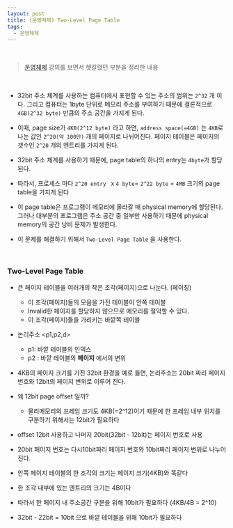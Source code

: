 ```yaml
---
layout: post
title: (운영체제) Two-Level Page Table
tags:
  - 운영체제
---
```


<br>

>[운영체제](http://www.kocw.net/home/search/kemView.do?kemId=1046323) 강의를 보면서 헷갈렸던 부분을 정리한 내용

<br>

- 32bit 주소 체계를 사용하는 컴퓨터에서 표현할 수 있는 주소의 범위는  `2^32` 개 이다. 그리고 컴퓨터는 1byte 단위로 메모리 주소를 부여하기 때문에 결론적으로 `4GB(2^32 byte)` 만큼의 주소 공간을 가지게 된다.
- 이때, page size가 `4KB(2^12 byte)` 라고 하면, `address space(=4GB)` 는 `4KB`로 나눈 값인 `2^20(약 100만)` 개의 페이지로  나뉘어진다. 페이지 테이블은 페이지의 갯수인 `2^20` 개의 엔트리를 가지게 된다.
- 32bit 주소 체계를 사용하기 때문에, page table의 하나의 entry는 `4byte`가 할당된다.
- 따라서, 프로세스 마다 `2^20 entry ` x `4 byte`= `2^22 byte` = `4MB` 크기의 page table을 가지게 된다
- 이 page table은 프로그램이 메모리에 올라갈 때 physical memory에 할당된다. 그러나 대부분의 프로그램은 주소 공간 중 일부만 사용하기 때문에 physical memory의 공간 낭비 문제가 발생한다. 

- 이 문제를 해결하기 위해서  `Two-Level Page Table` 을 사용한다.

<br>

### Two-Level Page Table

- 큰 페이지 테이블을 여러개의 작은 조각(페이지)으로 나눈다. (페이징)
  - 이 조각(페이지)들의 모음을 가진 테이블이 안쪽 테이블
  - Invalid한 페이지를 할당하지 않으므로 메모리를 절약할 수 있다.
  - 이 조각(페이지)들을 가리키는 바깥쪽 테이블 

- 논리주소 <p1,p2,d>
  - p1: 바깥 테이블의 인덱스
  - p2 : 바깥 테이블의 <b>페이지</b> 에서의 변위
-  4KB의 페이지 크기를 가진 32bit 환경을 예로 들면, 논리주소는 20bit 짜리 페이지 번호와 12bit의 페이지 변위로 이루어 진다. 
  - 왜 12bit page offset 일까?
    - 물리메모리의 프레임 크기도 4KB(=2^12)이기 때문에 한 프레임 내부 위치를 구분하기 위해서는 12bit가 필요하다
  - offset 12bit 사용하고 나머지 20bit(32bit - 12bit)는 페이지 번호로 사용
-  20bit 페이지 번호는 다시10bit짜리 페이지 번호와 10bit짜리 페이지 변위로 나누어 진다.
  - 안쪽 페이지 테이블의 한 조각의 크기는 페이지 크기(4KB)와 똑같다
  - 한 조각 내부에 있는 엔트리의 크기는 4B이다
  - 따라서 한 페이지 내 주소공간 구분을 위해 10bit가 필요하다 (4KB/4B = 2^10)
  - 32bit - 22bit = 10bit 으로 바깥 테이블을 위해 10bit가 필요하다

